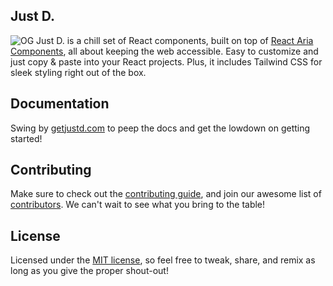 ## Just D.

![OG](https://getjustd.com/opengraph-image.png)
Just D. is a chill set of React components, built on top of [React Aria Components](https://react-spectrum.adobe.com/react-aria/getting-started.html?ref=getjustd.com), all about keeping the web accessible. Easy to customize and just copy & paste into your React projects. Plus, it includes Tailwind CSS for sleek styling right out of the box.


## Documentation
Swing by [getjustd.com](https://getjustd.com/docs/getting-started/introduction) to peep the docs and get the lowdown on getting started!

## Contributing

Make sure to check out the [contributing guide](https://getjustd.com/docs/prologue/contribution-guide), and join our awesome list of [contributors](https://github.com/irsyadadl/d./graphs/contributors). We can't wait to see what you bring to the table!

## License
Licensed under the [MIT license](https://github.com/irsyadadl/d./blob/main/LICENSE), so feel free to tweak, share, and remix as long as you give the proper shout-out!
